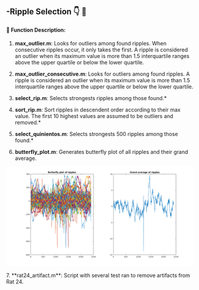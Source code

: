 -Ripple Selection :point_down: 📌
------------------

####  :link: Function Description: 

1. **max_outlier.m**: Looks for outliers among found ripples. When consecutive ripples occur, it only takes the first.  A ripple is considered an outlier when its maximum value is  more than 1.5 interquartile ranges above the upper quartile or below the lower quartile.

2. **max_outlier_consecutive.m**: Looks for outliers among found ripples. A ripple is considered an outlier when its maximum value is  more than 1.5 interquartile ranges above the upper quartile or below the lower quartile.

3. **select_rip.m**: Selects strongests ripples among those found.*

4. **sort_rip.m**: Sort ripples in descendent order according to their max value. The first 10 highest values are assumed to be outliers and removed.*

5. **select_quinientos.m**: Selects strongests 500 ripples among those found.*

6. **butterfly_plot.m**: Generates butterfly plot of all ripples and their grand average.
<p align="center">
<img src="butterfly.png" width="700">
</p>
7. **rat24_artifact.m**: Script with several test ran to remove artifacts from Rat 24.



